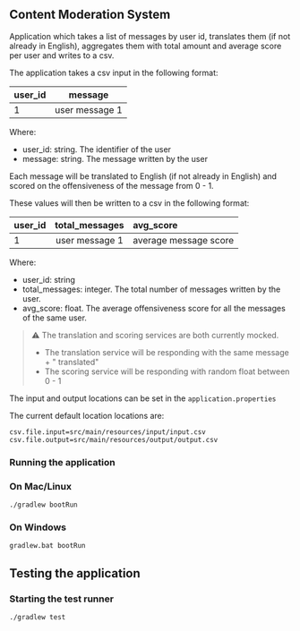 ## Content Moderation System

Application which takes a list of messages by user id, translates them (if not already in English), aggregates them
with total amount and average score per user and writes to a csv.

The application takes a csv input in the following format:

| user_id |    message     |
|---------|:--------------:|
| 1       | user message 1 |

Where:

- user_id: string. The identifier of the user
- message: string. The message written by the user

Each message will be translated to English (if not already in English) and scored on the
offensiveness of the message from 0 - 1.

These values will then be written to a csv in the following format:

| user_id | total_messages | avg_score             |
|---------|:--------------:|:----------------------|
| 1       | user message 1 | average message score |

Where:

- user_id: string
- total_messages: integer. The total number of messages written by the user.
- avg_score: float. The average offensiveness score for all the messages of the same user.

> ⚠️ The translation and scoring services are both currently mocked.
>  - The translation service will be responding with the same message + " translated"
> - The scoring service will be responding with random float between 0 - 1

The input and output locations can be set in the `application.properties`

The current default location locations are:

```
csv.file.input=src/main/resources/input/input.csv
csv.file.output=src/main/resources/output/output.csv
```

### Running the application

### On Mac/Linux

```
./gradlew bootRun
```

### On Windows

```
gradlew.bat bootRun
```

## Testing the application

### Starting the test runner

```
./gradlew test
```

